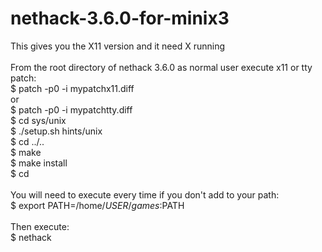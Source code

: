 # nethack-3.6.0-for-minix3
This gives you the X11 version and it need X running <br />
<br />
From the root directory of nethack 3.6.0 as normal user execute x11 or tty patch: <br />
$ patch -p0 -i mypatchx11.diff <br />
or <br />
$ patch -p0 -i mypatchtty.diff <br />
$ cd sys/unix <br />
$ ./setup.sh hints/unix <br />
$ cd ../.. <br />
$ make <br />
$ make install <br />
$ cd <br />
<br />
You will need to execute every time if you don't add to your path: <br />
$ export PATH=/home/$USER/games:$PATH <br />
<br />
Then execute: <br />
$ nethack <br />
